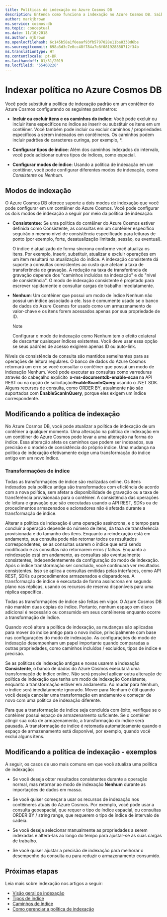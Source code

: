 ```yaml
---
title: Políticas de indexação no Azure Cosmos DB
description: Entenda como funciona a indexação no Azure Cosmos DB. Saiba como configurar e alterar a política de indexação para indexação automática e um melhor desempenho.
author: markjbrown
ms.service: cosmos-db
ms.topic: conceptual
ms.date: 11/10/2018
ms.author: mjbrown
ms.openlocfilehash: 6c145b58a1f0eaaf93fb5797028e11ba8338d6be
ms.sourcegitcommit: 698a3d3c7e0cc48f784a7e8f081928888712f34b
ms.translationtype: HT
ms.contentlocale: pt-BR
ms.lasthandoff: 01/31/2019
ms.locfileid: "55460226"
---
```

# <a name="index-policy-in-azure-cosmos-db"></a>Indexar política no Azure Cosmos DB

Você pode substituir a política de indexação padrão em um contêiner do Azure Cosmos configurando os seguintes parâmetros:

* **Incluir ou excluir itens e os caminhos do índice**: Você pode excluir ou incluir itens específicos no índice ao inserir ou substituir os itens em um contêiner. Você também pode incluir ou excluir caminhos / propriedades específicos a serem indexados em contêineres. Os caminhos podem incluir padrões de caracteres curinga, por exemplo, *.

* **Configurar tipos de índice**: Além dos caminhos indexados do intervalo, você pode adicionar outros tipos de índices, como espacial.

* **Configurar modos de índice**: Usando a política de indexação em um contêiner, você pode configurar diferentes modos de indexação, como *Consistente* ou *Nenhum*.

## <a name="indexing-modes"></a>Modos de indexação 

O Azure Cosmos DB oferece suporte a dois modos de indexação que você pode configurar em um contêiner do Azure Cosmos. Você pode configurar os dois modos de indexação a seguir por meio da política de indexação: 

* **Consistentee**: Se uma política do contêiner do Azure Cosmos estiver definida como Consistente, as consultas em um contêiner específico seguirão o mesmo nível de consistência especificado para leituras de ponto (por exemplo, forte, desatualização limitada, sessão, ou eventual). 

  O índice é atualizado de forma síncrona conforme você atualiza os itens. Por exemplo, inserir, substituir, atualizar e excluir operações em um item resultará na atualização do índice. A indexação consistente dá suporte a consultas consistentes ao custo que afetam a taxa de transferência de gravação. A redução na taxa de transferência de gravação depende dos "caminhos incluídos na indexação" e do "nível de consistência". O modo de indexação consistente é projetado para escrever rapidamente e consultar cargas de trabalho imediatamente.

* **Nenhum**: Um contêiner que possui um modo de índice Nenhum não possui um índice associado a ele. Isso é comumente usado se o banco de dados do Azure Cosmos for usado como um armazenamento de valor-chave e os itens forem acessados apenas por sua propriedade de ID.

  > [!NOTE]
  > Configurar o modo de indexação como Nenhum tem o efeito colateral de descartar quaisquer índices existentes. Você deve usar essa opção se seus padrões de acesso exigirem apenas ID ou auto-link.

Níveis de consistência de consulta são mantidos semelhantes para as operações de leitura regulares. O banco de dados do Azure Cosmos retornará um erro se você consultar o contêiner que possui um modo de indexação Nenhum. Você pode executar as consultas como varreduras através do cabeçalho explícito  **x-ms-documentdb-enable-scan** na API REST ou na opção de solicitação **EnableScanInQuery** usando o .NET SDK. Alguns recursos de consulta, como ORDER BY, atualmente não são suportados com **EnableScanInQuery**, porque eles exigem um índice correspondente.

## <a name="modifying-the-indexing-policy"></a>Modificando a política de indexação

No Azure Cosmos DB, você pode atualizar a política de indexação de um contêiner a qualquer momento. Uma alteração na política de indexação em um contêiner do Azure Cosmos pode levar a uma alteração na forma do índice. Essa alteração afeta os caminhos que podem ser indexados, sua precisão e o modelo de consistência do próprio índice. Uma mudança na política de indexação efetivamente exige uma transformação do índice antigo em um novo índice.

### <a name="index-transformations"></a>Transformações de índice

Todas as transformações de índice são realizadas online. Os itens indexados pela política antiga são transformados com eficiência de acordo com a nova política, sem afetar a disponibilidade de gravação ou a taxa de transferência provisionada para o contêiner. A consistência das operações de leitura e gravação que são executadas usando a API REST, SDKs ou de procedimentos armazenados e acionadores não é afetada durante a transformação de índice.

Alterar a política de indexação é uma operação assíncrona, e o tempo para concluir a operação depende do número de itens, da taxa de transferência provisionada e do tamanho dos itens. Enquanto a reindexação está em andamento, sua consulta pode não retornar todos os resultados correspondentes, se as consultas usarem o índice que está sendo modificado e as consultas não retornarem erros / falhas. Enquanto a reindexação está em andamento, as consultas são eventualmente consistentes, independentemente da configuração do modo de indexação. Após o índice transformação ser concluído, você continuará ver resultados consistentes. Isso se aplica a consultas emitidas pelas interfaces, como API REST, SDKs ou procedimentos armazenados e disparadores. A transformação de índice é executada de forma assíncrona em segundo plano nas réplicas, usando os recursos de reserva disponíveis para uma réplica específica.

Todas as transformações de índice são feitas em vigor. O Azure Cosmos DB não mantém duas cópias do índice. Portanto, nenhum espaço em disco adicional é necessário ou consumido em seus contêineres enquanto ocorre a transformação de índice.

Quando você altera a política de indexação, as mudanças são aplicadas para mover do índice antigo para o novo índice, principalmente com base nas configurações do modo de indexação. As configurações do modo de indexação desempenham um papel importante quando comparadas a outras propriedades, como caminhos incluídos / excluídos, tipos de índice e precisão.

Se as políticas de indexação antigas e novas usarem a indexação **Consistente**, o banco de dados do Azure Cosmos executará uma transformação de índice online. Não será possível aplicar outra alteração de política de indexação que tenha um modo de indexação Consistente, enquanto a transformação estiver em andamento. Ao mudar para Nenhum, o índice será imediatamente ignorado. Mover para Nenhum é útil quando você deseja cancelar uma transformação em andamento e começar de novo com uma política de indexação diferente.

Para que a transformação de índice seja concluída com êxito, verifique se o contêiner possui espaço de armazenamento suficiente. Se o contêiner atingir sua cota de armazenamento, a transformação do índice será pausada. A transformação de índice é retomada automaticamente quando o espaço de armazenamento está disponível, por exemplo, quando você exclui alguns itens.

## <a name="modifying-the-indexing-policy---examples"></a>Modificando a política de indexação - exemplos

A seguir, os casos de uso mais comuns em que você atualiza uma política de indexação:

* Se você deseja obter resultados consistentes durante a operação normal, mas retornar ao modo de indexação **Nenhum** durante as importações de dados em massa.

* Se você quiser começar a usar os recursos de indexação nos contêineres atuais do Azure Cosmos. Por exemplo, você pode usar a consulta geoespacial, que requer o tipo de índice espacial, ou consultas ORDER BY / string range, que requerem o tipo de índice de intervalo de cadeia.

* Se você deseja selecionar manualmente as propriedades a serem indexadas e alterá-las ao longo do tempo para ajustar-se às suas cargas de trabalho.

* Se você quiser ajustar a precisão de indexação para melhorar o desempenho da consulta ou para reduzir o armazenamento consumido.

## <a name="next-steps"></a>Próximas etapas

Leia mais sobre indexação nos artigos a seguir:

* [Visão geral de indexação](index-overview.md)
* [Tipos de índice](index-types.md)
* [Caminhos de índice](index-paths.md)
* [Como gerenciar a política de indexação](how-to-manage-indexing-policy.md)
